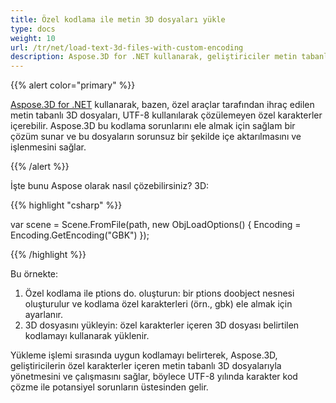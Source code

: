 ```yaml
---
title: Özel kodlama ile metin 3D dosyaları yükle
type: docs
weight: 10
url: /tr/net/load-text-3d-files-with-custom-encoding
description: Aspose.3D for .NET kullanarak, geliştiriciler metin tabanlı 3D dosyaları için metin kodlamasını özelleştirebilir.
---
```

{{% alert color="primary" %}}

[Aspose.3D for .NET](https://products.aspose.com/3d/net/) kullanarak, bazen, özel araçlar tarafından ihraç edilen metin tabanlı 3D dosyaları, UTF-8 kullanılarak çözülemeyen özel karakterler içerebilir. Aspose.3D bu kodlama sorunlarını ele almak için sağlam bir çözüm sunar ve bu dosyaların sorunsuz bir şekilde içe aktarılmasını ve işlenmesini sağlar.

{{% /alert %}}



İşte bunu Aspose olarak nasıl çözebilirsiniz? 3D:

{{% highlight "csharp" %}}

var scene = Scene.FromFile(path, new ObjLoadOptions()
{
    Encoding = Encoding.GetEncoding("GBK")
});

{{% /highlight %}}

Bu örnekte:

1. Özel kodlama ile ptions do. oluşturun: bir ptions doobject nesnesi oluşturulur ve kodlama özel karakterleri (örn., gbk) ele almak için ayarlanır.
1. 3D dosyasını yükleyin: özel karakterler içeren 3D dosyası belirtilen kodlamayı kullanarak yüklenir.

Yükleme işlemi sırasında uygun kodlamayı belirterek, Aspose.3D, geliştiricilerin özel karakterler içeren metin tabanlı 3D dosyalarıyla yönetmesini ve çalışmasını sağlar, böylece UTF-8 yılında karakter kod çözme ile potansiyel sorunların üstesinden gelir.
